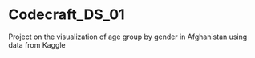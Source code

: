 # Codecraft_DS_01
Project on the visualization of age group by gender in Afghanistan using data from Kaggle
